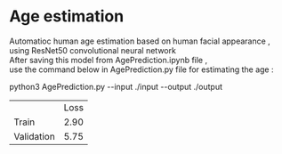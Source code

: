 # Age estimation

  Automatioc human age estimation based on human facial appearance ,</br>
  using ResNet50 convolutional neural network</br>
  After saving this model from AgePrediction.ipynb file ,</br>
  use the command below in AgePrediction.py file for estimating the age :</br>

  python3 AgePrediction.py --input ./input --output ./output
  
  
   <table>
     <tr>
       <td></td>
       <td>Loss</td>
     </tr>
     <tr>
        <td>Train</td>
        <td>2.90</td>
     </tr>
     <tr>
        <td>Validation</td>
        <td>5.75</td>
     </tr>
   </table>
 
